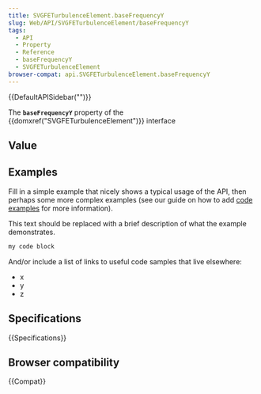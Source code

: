 ```yaml
---
title: SVGFETurbulenceElement.baseFrequencyY
slug: Web/API/SVGFETurbulenceElement/baseFrequencyY
tags:
  - API
  - Property
  - Reference
  - baseFrequencyY
  - SVGFETurbulenceElement
browser-compat: api.SVGFETurbulenceElement.baseFrequencyY
---
```

{{DefaultAPISidebar("")}}

The **`baseFrequencyY`** property of the {{domxref("SVGFETurbulenceElement")}} interface 

## Value



## Examples

Fill in a simple example that nicely shows a typical usage of the API, then perhaps some more complex examples (see our guide on how to add [code examples](/en-US/docs/MDN/Contribute/Structures/Code_examples) for more information).

This text should be replaced with a brief description of what the example demonstrates.

```js
my code block
```

And/or include a list of links to useful code samples that live elsewhere:

*   x
*   y
*   z

## Specifications

{{Specifications}}

## Browser compatibility

{{Compat}}


